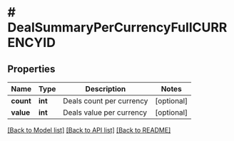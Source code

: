 # # DealSummaryPerCurrencyFullCURRENCYID

## Properties

Name | Type | Description | Notes
------------ | ------------- | ------------- | -------------
**count** | **int** | Deals count per currency | [optional]
**value** | **int** | Deals value per currency | [optional]

[[Back to Model list]](../../README.md#models) [[Back to API list]](../../README.md#endpoints) [[Back to README]](../../README.md)
